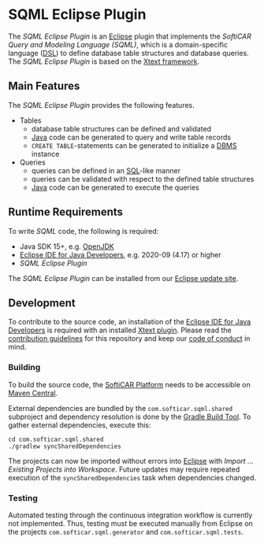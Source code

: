 # SQML Eclipse Plugin

The _SQML Eclipse Plugin_ is an [Eclipse](https://www.eclipse.org/) plugin that implements the _SoftiCAR Query and Modeling Language (SQML)_, which is a domain-specific language ([DSL](https://en.wikipedia.org/wiki/Domain-specific_language)) to define database table structures and database queries. The _SQML Eclipse Plugin_ is based on the [Xtext framework](https://www.eclipse.org/Xtext/).

## Main Features

The _SQML Eclipse Plugin_ provides the following features.

- Tables
  - database table structures can be defined and validated
  - [Java](https://en.wikipedia.org/wiki/Java) code can be generated to query and write table records
  - `CREATE TABLE`-statements can be generated to initialize a [DBMS](https://en.wikipedia.org/wiki/Database) instance
- Queries
  - queries can be defined in an [SQL](https://en.wikipedia.org/wiki/SQL)-like manner
  - queries can be validated with respect to the defined table structures
  - [Java](https://en.wikipedia.org/wiki/Java) code can be generated to execute the queries

## Runtime Requirements

To write _SQML_ code, the following is required:

- Java SDK 15+, e.g. [OpenJDK](https://adoptopenjdk.net/)
- [Eclipse IDE for Java Developers](https://www.eclipse.org/downloads/packages/), e.g. 2020-09 (4.17) or higher
- _SQML Eclipse Plugin_

The _SQML Eclipse Plugin_ can be installed from our [Eclipse update site](https://softicar.github.io/sqml/).

## Development

To contribute to the source code, an installation of the [Eclipse IDE for Java Developers](https://www.eclipse.org/downloads/packages/) is required with an installed [Xtext plugin](https://www.eclipse.org/Xtext/download.html). Please read the [contribution guidelines](CONTRIBUTING.md) for this repository and keep our [code of conduct](CODE_OF_CONDUCT.md) in mind.

### Building

To build the source code, the [SoftiCAR Platform](https://github.com/softicar/platform) needs to be accessible on [Maven Central](https://search.maven.org/).

External dependencies are bundled by the `com.softicar.sqml.shared` subproject and dependency resolution is done by the [Gradle Build Tool](https://gradle.org/). To gather external dependencies, execute this:
```
cd com.softicar.sqml.shared
./gradlew syncSharedDependencies
```

The projects can now be imported without errors into [Eclipse](https://www.eclipse.org/) with _Import ... Existing Projects into Workspace_. Future updates may require repeated execution of the `syncSharedDependencies` task when dependencies changed.

### Testing

Automated testing through the continuous integration workflow is currently not implemented. Thus, testing must be executed manually from Eclipse on the projects `com.softicar.sqml.generator` and `com.softicar.sqml.tests`.
